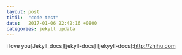 ```yaml
---
layout:	post
titil:	"code test"
date:	2017-01-06 22:42:16 +0800	
categories: jekyll updata
---
```


i love you[Jekyll_docs][jekyll-docs]
[jekyyll-docs]:http://zhihu.com
